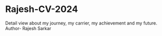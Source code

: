 # Rajesh-CV-2024
Detail view about my journey, my carrier, my achievement and my future.
Author- Rajesh Sarkar
